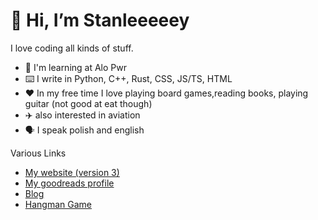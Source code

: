 # 👋 Hi, I’m Stanleeeeey

I love coding all kinds of stuff.

- 🏫 I'm learning at Alo Pwr
- ⌨️​ I write in Python, C++, Rust, CSS, JS/TS, HTML 
- ❤️ In my free time I love playing board games,reading books, playing guitar (not good at eat though)
- ✈️ also interested in aviation
- 🗣️ I speak polish and english

Various Links
* [My website (version 3)](https://stanleeeeey.github.io/)
* [My goodreads profile](https://www.goodreads.com/user/show/119245903-stanis-aw-kawulok)
* [Blog ](https://stanleeeeey.github.io/#blog)
* [Hangman Game](https://stanleeeeey.github.io/hangman/hangman.html)


